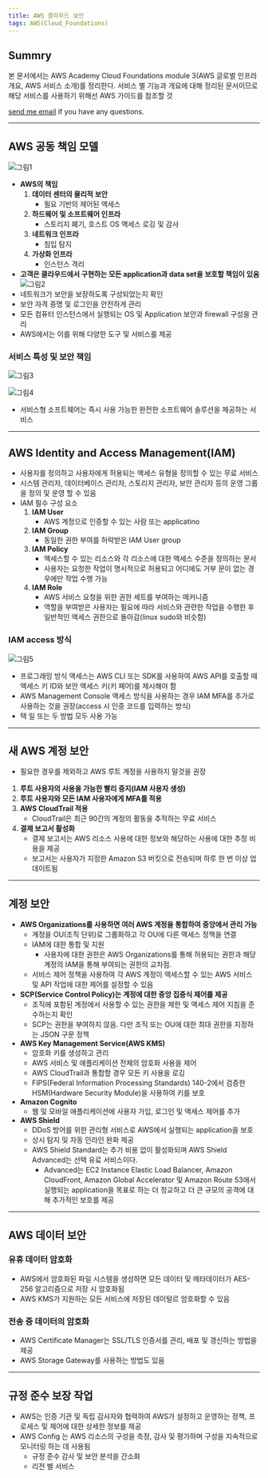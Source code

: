 ```yaml
---
title: AWS 클라우드 보안
tags: AWS(Cloud_Foundations)
---
```


## Summry

본 문서에서는 AWS Academy Cloud Foundations module 3(AWS 글로벌 인프라 개요, AWS 서비스 소개)를 정리한다. 서비스 별 기능과 개요에 대해 정리된 문서이므로 해당 서비스를 사용하기 위해선 AWS 가이드를 참조할 것

[send me email](mailto:jewel7492@gmail.com) if you have any questions.

<!--more-->

---

## AWS 공동 책임 모델

![그림1](/assets/AWS/Cloud_Foundations4/1.png)

- **AWS의 책임**
  1. **데이터 센터의 물리적 보안**
     - 필요 기반의 제어된 액세스
  2. **하드웨어 및 소프트웨어 인프라**
     - 스토리지 폐기, 호스트 OS 액세스 로깅 및 감사
  3. **네트워크 인프라**
     - 침입 탐지
  4. **가상화 인프라**
     - 인스턴스 격리
- **고객은 클라우드에서 구현하는 모든 application과 data set을 보호할 책임이 있음**
  ![그림2](/assets/AWS/Cloud_Foundations4/2.png)
- 네트워크가 보안을 보장하도록 구성되었는지 확인
- 보안 자격 증명 및 로그인을 안전하게 관리
- 모든 컴퓨터 인스턴스에서 실행되는 OS 및 Application 보안과 firewall 구성을 관리
- AWS에서는 이를 위해 다양한 도구 및 서비스를 제공

### 서비스 특성 및 보안 책임

![그림3](/assets/AWS/Cloud_Foundations4/3.png)

![그림4](/assets/AWS/Cloud_Foundations4/4.png)

- 서비스형 소프트웨어는 즉시 사용 가능한 완전한 소프트웨어 솔루션을 제공하는 서비스

---

## AWS Identity and Access Management(IAM)

- 사용자를 정의하고 사용자에게 허용되는 액세스 유형을 정의할 수 있는 무료 서비스
- 시스템 관리자, 데이터베이스 관리자, 스토리지 관리자, 보안 관리자 등의 운영 그룹을 정의 및 운영 할 수 있음
- IAM 필수 구성 요소
  1. **IAM User**
     - AWS 계정으로 인증할 수 있는 사람 또는 applicatino
  2. **IAM Group**
     - 동일한 권한 부여를 허락받은 IAM User group
  3. **IAM Policy**
     - 액세스할 수 있는 리소스와 각 리소스에 대한 액세스 수준을 정의하는 문서
     - 사용자는 요청한 작업이 명시적으로 허용되고 어디에도 거부 문이 없는 경우에만 작업 수행 가능
  4. **IAM Role**
     - AWS 서비스 요청을 위한 권한 세트를 부여하는 메커니즘
     - 역할을 부여받은 사용자는 필요에 따라 서비스와 관련한 작업을 수행한 후 일반적인 액세스 권한으로 돌아감(linux sudo와 비슷함)

### IAM access 방식

![그림5](/assets/AWS/Cloud_Foundations4/5.png)

- 프로그래밍 방식 액세스는 AWS CLI 또는 SDK를 사용하여 AWS API를 호출할 때 액세스 키 ID와 보안 액세스 키(키 페어)를 제시해야 함
- AWS Management Console 액세스 방식을 사용하는 경우 IAM MFA를 추가로 사용하는 것을 권장(access 시 인증 코드를 입력하는 방식)
- 택 일 또는 두 방법 모두 사용 가능

---

## 새 AWS 계정 보안

- 필요한 경우를 제외하고 AWS 루트 계정을 사용하지 말것을 권장

1. **루트 사용자의 사용을 가능한 빨리 중지(IAM 사용자 생성)**
2. **루트 사용자와 모든 IAM 사용자에게 MFA를 적용**
3. **AWS CloudTrail 적용**
   - CloudTrail은 최근 90간의 계정의 활동을 추적하는 무료 서비스
4. **결제 보고서 활성화**
   - 결제 보고서는 AWS 리소스 사용에 대한 정보와 해당하는 사용에 대한 추정 비용을 제공
   - 보고서는 사용자가 지정한 Amazon S3 버킷으로 전송되며 하루 한 번 이상 업데이트됨

---

## 계정 보안

- **AWS Organizations를 사용하면 여러 AWS 계정을 통합하여 중앙에서 관리 가능**
  - 계정을 OU(조직 단위)로 그룹화하고 각 OU에 다른 액세스 정책을 연결
  - IAM에 대한 통합 및 지원
    - 사용자에 대한 권한은 AWS Organizations를 통해 허용되는 권한과 해당 계정의 IAM을 통해 부여되는 권한의 교차점.
  - 서비스 제어 정책을 사용하여 각 AWS 계정이 액세스할 수 있는 AWS 서비스 및 API 작업에 대한 제어를 설정할 수 있음
- **SCP(Service Control Policy)는 계정에 대한 중앙 집중식 제어를 제공**
  - 조직에 포함된 계정에서 사용할 수 있는 권한을 제한 및 액세스 제어 지침을 준수하는지 확인
  - SCP는 권한을 부여하지 않음. 다만 조직 또는 OU에 대한 최대 권한을 지정하는 JSON 구문 정책
- **AWS Key Management Service(AWS KMS)**
  - 암호화 키를 생성하고 관리
  - AWS 서비스 및 애플리케이션 전체의 암호화 사용을 제어
  - AWS CloudTrail과 통합할 경우 모든 키 사용을 로깅
  - FIPS(Federal Information Processing Standards) 140-2에서 검증한 HSM(Hardware Security Module)을 사용하여 키를 보호
- **Amazon Cognito**
  - 웹 및 모바일 애플리케이션에 사용자 가입, 로그인 및 액세스 제어를 추가
- **AWS Shield**
  - DDoS 방어를 위한 관리형 서비스로 AWS에서 실행되는 application을 보호
  - 상시 탐지 및 자동 인라인 완화 제공
  - AWS Shield Standard는 추가 비용 없이 활성화되며 AWS Shield Advanced는 선택 유료 서비스이다.
    - Advanced는 EC2 Instance Elastic Load Balancer, Amazon CloudFront, Amazon Global Accelerator 및 Amazon Route 53에서 실행되는 application을 목표로 하는 더 정교하고 더 큰 규모의 공격에 대해 추가적인 보호를 제공

---

## AWS 데이터 보안

### 유휴 데이터 암호화

- AWS에서 암호화된 파일 시스템을 생성하면 모든 데이터 및 메타데이터가 AES-256 알고리즘으로 저장 시 암호화됨
- AWS KMS가 지원하는 모든 서비스에 저장된 데이털르 암호화할 수 있음

### 전송 중 데이터의 암호화

- AWS Certificate Manager는 SSL/TLS 인증서를 관리, 배포 및 갱신하는 방법을 제공
- AWS Storage Gateway를 사용하는 방법도 있음

---

## 규정 준수 보장 작업

- AWS는 인증 기관 및 독립 감사자와 협력하여 AWS가 설정하고 운영하는 정책, 프로세스 및 제어에 대한 상세한 정보를 제공
- AWS Config 는 AWS 리소스의 구성을 측정, 감사 및 평가하며 구성을 지속적으로 모니터링 하는 데 사용됨
  - 규정 준수 감사 및 보안 분석을 간소화
  - 리전 별 서비스
